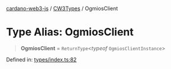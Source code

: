 [cardano-web3-js](../../../../index.md) / [CW3Types](../index.md) / OgmiosClient

# Type Alias: OgmiosClient

> **OgmiosClient** = `ReturnType`\<*typeof* `OgmiosClientInstance`\>

Defined in: [types/index.ts:82](https://github.com/xray-network/cardano-web3-js/blob/main/src/types/index.ts#L82)
